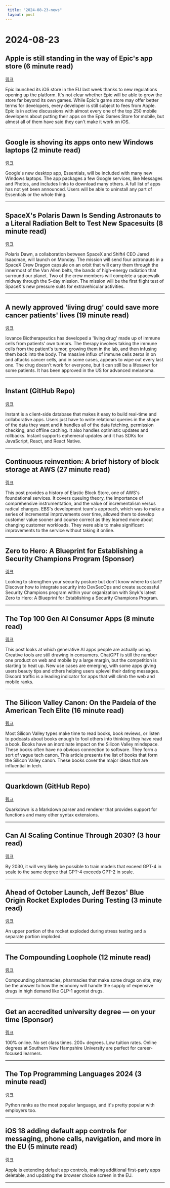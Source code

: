 ```yaml
---
 title: "2024-08-23-news"
 layout: post
---
```

<h1>2024-08-23</h1><h2>Apple is still standing in the way of Epic's app store (6 minute read)</h2><p><a href="https://www.theverge.com/2024/8/22/24225634/apple-epic-games-store-ios-developers?utm_source=tldrnewsletter">링크</a>  </p><p>Epic launched its iOS store in the EU last week thanks to new regulations opening up the platform. It's not clear whether Epic will be able to grow the store far beyond its own games. While Epic's game store may offer better terms for developers, every developer is still subject to fees from Apple. Epic is in active discussions with almost every one of the top 250 mobile developers about putting their apps on the Epic Games Store for mobile, but almost all of them have said they can't make it work on iOS. </p><hr /><h2>Google is shoving its apps onto new Windows laptops (2 minute read)</h2><p><a href="https://www.theverge.com/2024/8/22/24226146/google-essentials-app-package-windows-pc-hp?utm_source=tldrnewsletter">링크</a>  </p><p>Google's new desktop app, Essentials, will be included with many new Windows laptops. The app packages a few Google services, like Messages and Photos, and includes links to download many others. A full list of apps has not yet been announced. Users will be able to uninstall any part of Essentials or the whole thing. </p><hr /><h2>SpaceX's Polaris Dawn Is Sending Astronauts to a Literal Radiation Belt to Test New Spacesuits (8 minute read)</h2><p><a href="https://www.inverse.com/science/polaris-dawn-astronauts-van-allen-radiation-belt-new-spacesuits?utm_source=tldrnewsletter">링크</a>  </p><p>Polaris Dawn, a collaboration between SpaceX and Shift4 CEO Jared Isaacman, will launch on Monday. The mission will send four astronauts in a SpaceX Crew Dragon capsule on an orbit that will carry them through the innermost of the Van Allen belts, the bands of high-energy radiation that surround our planet. Two of the crew members will complete a spacewalk midway through the 5-day mission. The mission will be the first flight test of SpaceX's new pressure suits for extravehicular activities. </p><hr /><h2>A newly approved ‘living drug' could save more cancer patients' lives (19 minute read)</h2><p><a href="https://www.sciencenews.org/article/newly-approved-drug-save-cancer-patient?utm_source=tldrnewsletter">링크</a>  </p><p>Iovance Biotherapeutics has developed a 'living drug' made up of immune cells from patients' own tumors. The therapy involves taking the immune cells from the patient's tumor, growing them in the lab, and then infusing them back into the body. The massive influx of immune cells zeros in on and attacks cancer cells, and in some cases, appears to wipe out every last one. The drug doesn't work for everyone, but it can still be a lifesaver for some patients. It has been approved in the US for advanced melanoma. </p><hr /><h2>Instant (GitHub Repo)</h2><p><a href="https://github.com/instantdb/instant?utm_source=tldrnewsletter">링크</a>  </p><p>Instant is a client-side database that makes it easy to build real-time and collaborative apps. Users just have to write relational queries in the shape of the data they want and it handles all of the data fetching, permission checking, and offline caching. It also handles optimistic updates and rollbacks. Instant supports ephemeral updates and it has SDKs for JavaScript, React, and React Native. </p><hr /><h2>Continuous reinvention: A brief history of block storage at AWS (27 minute read)</h2><p><a href="https://www.allthingsdistributed.com/2024/08/continuous-reinvention-a-brief-history-of-block-storage-at-aws.html?utm_campaign=inbound&amp;utm_source=feedly">링크</a>  </p><p>This post provides a history of Elastic Block Store, one of AWS's foundational services. It covers queuing theory, the importance of comprehensive instrumentation, and the value of incrementalism versus radical changes. EBS's development team's approach, which was to make a series of incremental improvements over time, allowed them to develop customer value sooner and course correct as they learned more about changing customer workloads. They were able to make significant improvements to the service without taking it online. </p><hr /><h2>Zero to Hero: A Blueprint for Establishing a Security Champions Program (Sponsor)</h2><p><a href="https://snyk.io/lp/implementing-a-security-champion-program/?utm_campaign=dm_pp-tldr-240823-con_240801_ad_implementing-a-security-champion-program&amp;utm_medium=em-pa&amp;utm_source=tldr&amp;utm_content=con_240801_ad_implementing-a-security-champion-program">링크</a>  </p><p>Looking to strengthen your security posture but don't know where to start? Discover how to  integrate security into DevSecOps and create successful Security Champions program within your organization with Snyk's latest Zero to Hero: A Blueprint for Establishing a Security Champions Program. </p><hr /><h2>The Top 100 Gen AI Consumer Apps (8 minute read)</h2><p><a href="https://a16z.com/100-gen-ai-apps-3/?utm_source=tldrnewsletter">링크</a>  </p><p>This post looks at which generative AI apps people are actually using. Creative tools are still drawing in consumers. ChatGPT is still the number one product on web and mobile by a large margin, but the competition is starting to heat up. New use cases are emerging, with some apps giving users beauty tips and others helping users uplevel their dating messages. Discord traffic is a leading indicator for apps that will climb the web and mobile ranks. </p><hr /><h2>The Silicon Valley Canon: On the Paıdeía of the American Tech Elite (16 minute read)</h2><p><a href="https://scholars-stage.org/the-silicon-valley-canon-on-the-paideia-of-the-american-tech-elite/?utm_source=tldrnewsletter">링크</a>  </p><p>Most Silicon Valley types make time to read books, book reviews, or listen to podcasts about books enough to fool others into thinking they have read a book. Books have an inordinate impact on the Silicon Valley mindspace. These books often have no obvious connection to software. They form a sort of vague tech canon. This article presents the list of books that form the Silicon Valley canon. These books cover the major ideas that are influential in tech. </p><hr /><h2>Quarkdown (GitHub Repo)</h2><p><a href="https://github.com/iamgio/quarkdown?utm_source=tldrnewsletter">링크</a>  </p><p>Quarkdown is a Markdown parser and renderer that provides support for functions and many other syntax extensions. </p><hr /><h2>Can AI Scaling Continue Through 2030? (3 hour read)</h2><p><a href="https://epochai.org/blog/can-ai-scaling-continue-through-2030?utm_source=tldrnewsletter">링크</a>  </p><p>By 2030, it will very likely be possible to train models that exceed GPT-4 in scale to the same degree that GPT-4 exceeds GPT-2 in scale. </p><hr /><h2>Ahead of October Launch, Jeff Bezos' Blue Origin Rocket Explodes During Testing (3 minute read)</h2><p><a href="https://futurism.com/the-byte/jeff-bezos-blue-origin-rocket-explodes-testing?utm_source=tldrnewsletter">링크</a>  </p><p>An upper portion of the rocket exploded during stress testing and a separate portion imploded. </p><hr /><h2>The Compounding Loophole (12 minute read)</h2><p><a href="https://www.astralcodexten.com/p/the-compounding-loophole?utm_source=tldrnewsletter">링크</a>  </p><p>Compounding pharmacies, pharmacies that make some drugs on site, may be the answer to how the economy will handle the supply of expensive drugs in high demand like GLP-1 agonist drugs. </p><hr /><h2>Get an accredited university degree — on your time (Sponsor)</h2><p><a href="https://degrees.snhu.edu/?utm_source=TLDR&amp;utm_medium=PPL&amp;utm_campaign=PROS_Email&amp;utm_content=TLDR-Gen&amp;snhu_segment=OL">링크</a>  </p><p>100% online. No set class times. 200+ degrees. Low tuition rates. Online degrees at Southern New Hampshire University are perfect for career-focused learners.  </p><hr /><h2>The Top Programming Languages 2024 (3 minute read)</h2><p><a href="https://spectrum.ieee.org/top-programming-languages-2024?utm_source=tldrnewsletter">링크</a>  </p><p>Python ranks as the most popular language, and it's pretty popular with employers too. </p><hr /><h2>iOS 18 adding default app controls for messaging, phone calls, navigation, and more in the EU (5 minute read)</h2><p><a href="https://9to5mac.com/2024/08/22/default-app-controls-ios-18-iphone-eu/?utm_source=tldrnewsletter">링크</a>  </p><p>Apple is extending default app controls, making additional first-party apps deletable, and updating the browser choice screen in the EU. </p><hr />
